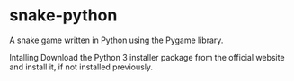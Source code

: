 # snake-python
A snake game written in Python using the Pygame library.

Intalling
Download the Python 3 installer package from the official website and install it, if not installed previously.

